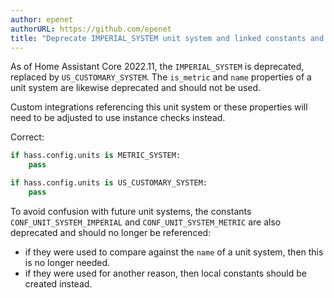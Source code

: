 ```yaml
---
author: epenet
authorURL: https://github.com/epenet
title: "Deprecate IMPERIAL_SYSTEM unit system and linked constants and properties"
---
```


As of Home Assistant Core 2022.11, the `IMPERIAL_SYSTEM` is deprecated, replaced by `US_CUSTOMARY_SYSTEM`.
The `is_metric` and `name` properties of a unit system are likewise deprecated and should not be used.

Custom integrations referencing this unit system or these properties will need to be adjusted to use instance checks instead.

Correct:
```python
if hass.config.units is METRIC_SYSTEM:
    pass

if hass.config.units is US_CUSTOMARY_SYSTEM:
    pass
```

To avoid confusion with future unit systems, the constants `CONF_UNIT_SYSTEM_IMPERIAL` 
and `CONF_UNIT_SYSTEM_METRIC` are also deprecated and should no longer be referenced:
  - if they were used to compare against the `name` of a unit system, 
  then this is no longer needed.
  - if they were used for another reason, then local constants should be created instead.

